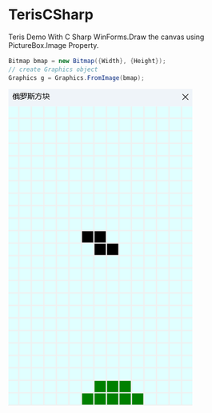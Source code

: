 # TerisCSharp
Teris Demo With C Sharp WinForms.Draw the canvas using PictureBox.Image Property.
```C#
Bitmap bmap = new Bitmap({Width}, {Height});
// create Graphics object
Graphics g = Graphics.FromImage(bmap);

```

![Demo](image.png)
